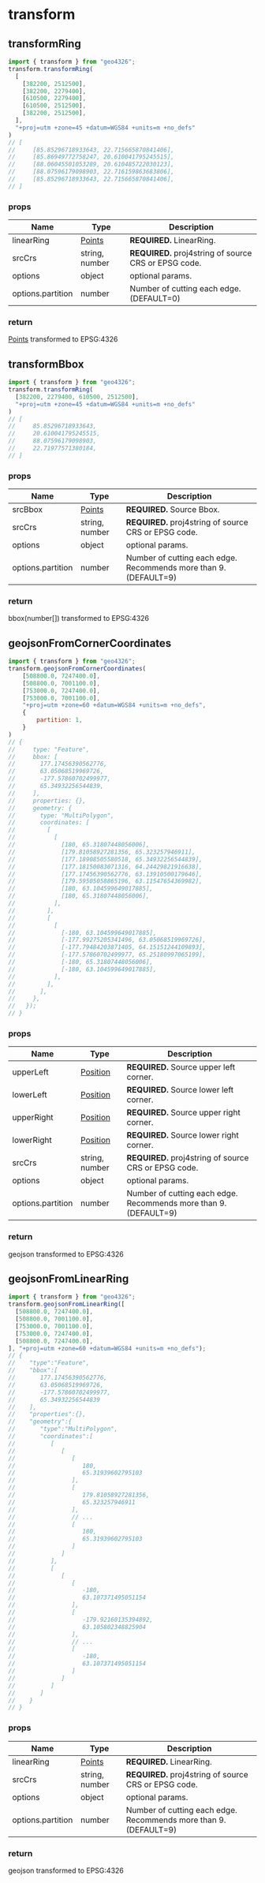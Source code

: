 # transform

## transformRing

```JavaScript
import { transform } from "geo4326";
transform.transformRing(
  [
    [382200, 2512500],
    [382200, 2279400],
    [610500, 2279400],
    [610500, 2512500],
    [382200, 2512500],
  ],
  "+proj=utm +zone=45 +datum=WGS84 +units=m +no_defs"
)
// [
//     [85.85296718933643, 22.715665870841406],
//     [85.86949772758247, 20.610041795245515],
//     [88.06045501053289, 20.610485722030123],
//     [88.07596179098903, 22.716159863683806],
//     [85.85296718933643, 22.715665870841406],
// ]
```

### props

| Name              | Type                        | Description                                           |
| ----------------- | --------------------------- | ----------------------------------------------------- |
| linearRing        | [Points](./TYPES.md#points) | **REQUIRED.** LinearRing.                             |
| srcCrs            | string, number              | **REQUIRED.** proj4string of source CRS or EPSG code. |
| options           | object                      | optional params.                                      |
| options.partition | number                      | Number of cutting each edge. (DEFAULT=0)              |

### return

[Points](./TYPES.md#points) transformed to EPSG:4326

## transformBbox

```JavaScript
import { transform } from "geo4326";
transform.transformRing(
  [382200, 2279400, 610500, 2512500],
  "+proj=utm +zone=45 +datum=WGS84 +units=m +no_defs"
)
// [
//     85.85296718933643,
//     20.610041795245515,
//     88.07596179098903,
//     22.71977571380184,
// ]
```

### props

| Name              | Type                        | Description                                                      |
| ----------------- | --------------------------- | ---------------------------------------------------------------- |
| srcBbox           | [Points](./TYPES.md#points) | **REQUIRED.** Source Bbox.                                       |
| srcCrs            | string, number              | **REQUIRED.** proj4string of source CRS or EPSG code.            |
| options           | object                      | optional params.                                                 |
| options.partition | number                      | Number of cutting each edge. Recommends more than 9. (DEFAULT=9) |

### return

bbox(number[]) transformed to EPSG:4326

## geojsonFromCornerCoordinates

```JavaScript
import { transform } from "geo4326";
transform.geojsonFromCornerCoordinates(
    [508800.0, 7247400.0],
    [508800.0, 7001100.0],
    [753000.0, 7247400.0],
    [753000.0, 7001100.0],
    "+proj=utm +zone=60 +datum=WGS84 +units=m +no_defs",
    {
        partition: 1,
    }
)
// {
//     type: "Feature",
//     bbox: [
//       177.17456390562776,
//       63.05068519969726,
//       -177.57860702499977,
//       65.34932256544839,
//     ],
//     properties: {},
//     geometry: {
//       type: "MultiPolygon",
//       coordinates: [
//         [
//           [
//             [180, 65.31807448056006],
//             [179.81058927281356, 65.323257946911],
//             [177.18908505580518, 65.34932256544839],
//             [177.18150083071316, 64.24429821916638],
//             [177.17456390562776, 63.13910500179646],
//             [179.59505058865196, 63.11547654369982],
//             [180, 63.104599649017885],
//             [180, 65.31807448056006],
//           ],
//         ],
//         [
//           [
//             [-180, 63.104599649017885],
//             [-177.99275205341496, 63.05068519969726],
//             [-177.79484203871405, 64.15151244109893],
//             [-177.57860702499977, 65.25180997065199],
//             [-180, 65.31807448056006],
//             [-180, 63.104599649017885],
//           ],
//         ],
//       ],
//     },
//   });
// }
```

### props

| Name              | Type                            | Description                                                      |
| ----------------- | ------------------------------- | ---------------------------------------------------------------- |
| upperLeft         | [Position](./TYPES.md#position) | **REQUIRED.** Source upper left corner.                          |
| lowerLeft         | [Position](./TYPES.md#position) | **REQUIRED.** Source lower left corner.                          |
| upperRight        | [Position](./TYPES.md#position) | **REQUIRED.** Source upper right corner.                         |
| lowerRight        | [Position](./TYPES.md#position) | **REQUIRED.** Source lower right corner.                         |
| srcCrs            | string, number                  | **REQUIRED.** proj4string of source CRS or EPSG code.            |
| options           | object                          | optional params.                                                 |
| options.partition | number                          | Number of cutting each edge. Recommends more than 9. (DEFAULT=9) |

### return

geojson transformed to EPSG:4326

## geojsonFromLinearRing

```JavaScript
import { transform } from "geo4326";
transform.geojsonFromLinearRing([
  [508800.0, 7247400.0],
  [508800.0, 7001100.0],
  [753000.0, 7001100.0],
  [753000.0, 7247400.0],
  [508800.0, 7247400.0],
], "+proj=utm +zone=60 +datum=WGS84 +units=m +no_defs");
// {
//    "type":"Feature",
//    "bbox":[
//       177.17456390562776,
//       63.05068519969726,
//       -177.57860702499977,
//       65.34932256544839
//    ],
//    "properties":{},
//    "geometry":{
//       "type":"MultiPolygon",
//       "coordinates":[
//          [
//             [
//                [
//                   180,
//                   65.31939602795103
//                ],
//                [
//                   179.81058927281356,
//                   65.323257946911
//                ],
//                // ...
//                [
//                   180,
//                   65.31939602795103
//                ]
//             ]
//          ],
//          [
//             [
//                [
//                   -180,
//                   63.107371495051154
//                ],
//                [
//                   -179.92160135394892,
//                   63.105802348825904
//                ],
//                // ...
//                [
//                   -180,
//                   63.107371495051154
//                ]
//             ]
//          ]
//       ]
//    }
// }
```

### props

| Name              | Type                        | Description                                                      |
| ----------------- | --------------------------- | ---------------------------------------------------------------- |
| linearRing        | [Points](./TYPES.md#points) | **REQUIRED.** LinearRing.                                        |
| srcCrs            | string, number              | **REQUIRED.** proj4string of source CRS or EPSG code.            |
| options           | object                      | optional params.                                                 |
| options.partition | number                      | Number of cutting each edge. Recommends more than 9. (DEFAULT=9) |

### return

geojson transformed to EPSG:4326

